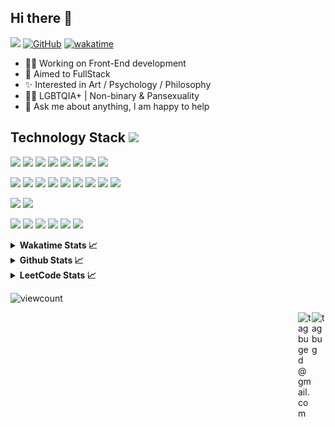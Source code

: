 ## Hi there 👋

![](https://visitor-badge.laobi.icu/badge?page_id=tagbug.tagbug)
[![GitHub](https://img.shields.io/badge/dynamic/json?color=blue&label=Github&query=%24.data.totalSubs&url=https%3A%2F%2Fapi.spencerwoo.com%2Fsubstats%2F%3Fsource%3Dgithub%26queryKey%3Dtagbug)](https://github.com/tagbug) 
[![wakatime](https://wakatime.com/badge/user/d4a8dae0-e066-4754-bf48-2e6622838b84.svg)](https://wakatime.com/@d4a8dae0-e066-4754-bf48-2e6622838b84)

- 🧑‍💻 Working on Front-End development
- 🌱 Aimed to FullStack
- ✨ Interested in Art / Psychology / Philosophy
- 🏳️‍🌈 LGBTQIA+ | Non-binary & Pansexuality
- 💬 Ask me about anything, I am happy to help

## Technology Stack <img src="https://media.giphy.com/media/mGcNjsfWAjY5AEZNw6/giphy.gif" width="30">
<p>
<img src="https://img.shields.io/badge/C-00599C?style=flat-square&logo=c&logoColor=white"/>
<img src="https://img.shields.io/badge/java-%23ED8B00.svg?style=flat-square&logo=java&logoColor=white"/>
<img src="https://img.shields.io/badge/kotlin-%230095D5.svg?style=flat-square&logo=kotlin&logoColor=white"/>
<img src="https://img.shields.io/badge/-HTML5-E34F26?style=flat-square&logo=html5&logoColor=white"/>
<img src="https://img.shields.io/badge/-CSS3-1572B6?style=flat-square&logo=css3"/>
<img src="https://img.shields.io/badge/javascript-%23323330.svg?style=flat-square&logo=javascript&logoColor=%23F7DF1E"/>
<img src="https://img.shields.io/badge/typescript-%23007ACC.svg?style=flat-square&logo=typescript&logoColor=white"/>
<img src="https://img.shields.io/badge/go-%2300ADD8.svg?style=flat-square&logo=go&logoColor=white"/>  
</p>
<p>
<img src="https://img.shields.io/badge/spring-%236DB33F.svg?style=flat-square&logo=spring&logoColor=white"/>
<img src="https://img.shields.io/badge/react-%2320232a.svg?style=flat-square&logo=react&logoColor=%2361DAFB"/>
<img src="https://img.shields.io/badge/React_Router-CA4245?style=flat-square&logo=react-router&logoColor=white"/>
<img src="https://img.shields.io/badge/redux-%23593d88.svg?style=flat-square&logo=redux&logoColor=white"/>
<img src="https://img.shields.io/badge/node.js-6DA55F?style=flat-square&logo=node.js&logoColor=white"/>
<img src="https://img.shields.io/badge/-AntDesign-%230170FE?style=flat-square&logo=ant-design&logoColor=white"/>
<img src="https://img.shields.io/badge/threejs-black?style=flat-square&logo=three.js&logoColor=white"/>
<img src="https://img.shields.io/badge/Socket.io-black?style=flat-square&logo=socket.io&badgeColor=010101"/>
<img src="https://img.shields.io/badge/styled--components-DB7093?style=flat-square&logo=styled-components&logoColor=white"/>
</p>
<p>
<img src="https://img.shields.io/badge/mysql-%2300f.svg?style=flat-square&logo=mysql&logoColor=white"/>
<img src="https://img.shields.io/badge/MongoDB-%234ea94b.svg?style=flat-square&logo=mongodb&logoColor=white"/>
</p>
<p>
<img src="https://img.shields.io/badge/git-%23F05033.svg?style=flat-square&logo=git&logoColor=white"/>
<img src="https://img.shields.io/badge/github-%23121011.svg?style=flat-square&logo=github&logoColor=white"/>
<img src="https://img.shields.io/badge/Visual%20Studio%20Code-0078d7.svg?style=flat-square&logo=visual-studio-code&logoColor=white"/>
<img src="https://img.shields.io/badge/IntelliJIDEA-000000.svg?style=flat-square&logo=intellij-idea&logoColor=white"/>
<img src="https://img.shields.io/badge/GoLand-0f0f0f?&style=flat-square&logo=goland&logoColor=white"/>
<img src="https://img.shields.io/badge/Android%20Studio-3DDC84.svg?style=flat-square&logo=android-studio&logoColor=white"/>
</p>

<details>
  <summary><b>Wakatime Stats 📈</b></summary>
  <br>
  
  <!--START_SECTION:waka-->
**I'm a Night 🦉** 

```text
🌞 Morning                38 commits          ██░░░░░░░░░░░░░░░░░░░░░░░   07.55 % 
🌆 Daytime                206 commits         ██████████░░░░░░░░░░░░░░░   40.95 % 
🌃 Evening                184 commits         █████████░░░░░░░░░░░░░░░░   36.58 % 
🌙 Night                  75 commits          ████░░░░░░░░░░░░░░░░░░░░░   14.91 % 
```
📅 **I'm Most Productive on Friday** 

```text
Monday                   70 commits          ███░░░░░░░░░░░░░░░░░░░░░░   13.92 % 
Tuesday                  76 commits          ████░░░░░░░░░░░░░░░░░░░░░   15.11 % 
Wednesday                75 commits          ████░░░░░░░░░░░░░░░░░░░░░   14.91 % 
Thursday                 88 commits          ████░░░░░░░░░░░░░░░░░░░░░   17.50 % 
Friday                   116 commits         ██████░░░░░░░░░░░░░░░░░░░   23.06 % 
Saturday                 32 commits          ██░░░░░░░░░░░░░░░░░░░░░░░   06.36 % 
Sunday                   46 commits          ██░░░░░░░░░░░░░░░░░░░░░░░   09.15 % 
```


📊 **This Week I Spent My Time On** 

```text
💬 Programming Languages: 
CSS                      1 hr 13 mins        ██████████████████████░░░   86.26 % 
Other                    11 mins             ███░░░░░░░░░░░░░░░░░░░░░░   13.74 % 

🔥 Editors: 
VS Code                  1 hr 25 mins        █████████████████████████   100.00 % 

💻 Operating System: 
Windows                  1 hr 25 mins        █████████████████████████   100.00 % 
```

**I Mostly Code in TypeScript** 

```text
TypeScript               28 repos            ███████████████░░░░░░░░░░   58.33 % 
JavaScript               8 repos             ████░░░░░░░░░░░░░░░░░░░░░   16.67 % 
Java                     5 repos             ███░░░░░░░░░░░░░░░░░░░░░░   10.42 % 
Shell                    3 repos             ██░░░░░░░░░░░░░░░░░░░░░░░   06.25 % 
PowerShell               1 repo              █░░░░░░░░░░░░░░░░░░░░░░░░   02.08 % 
```



**Timeline**

![Lines of Code chart](https://raw.githubusercontent.com/tagbug/tagbug/master/assets/bar_graph.png)


 Last Updated on 09/09/2025 21:10:16 UTC
<!--END_SECTION:waka-->
</details>

<details>
  <summary><b>Github Stats 📈</b></summary>
  <br>
  <img src='https://github-profile-trophy.vercel.app/?username=tagbug'>
  <img src="https://github-readme-stats.vercel.app/api?username=tagbug&show_icons=true&theme=buefy">
  <img src="https://github-profile-summary-cards.vercel.app/api/cards/most-commit-language?username=tagbug&theme=github" height="180px">
</details>

<details>
  <summary><b>LeetCode Stats 📈</b></summary>
  <br>
  <a href='https://leetcode-cn.com/u/tagbug'><img src='https://leetcode.card.workers.dev/tagbug?theme=auto&font=baloo&extension=activity&site=cn'></a>
</details>

![viewcount](https://count.getloli.com/get/@tagbug?theme=rule34)

<a href="https://t.me/tagbug">
  <img align="right" alt="tagbug" width="22px" src="https://cdn.jsdelivr.net/npm/simple-icons@latest/icons/telegram.svg" />
</a>
<a href="mailto:tagbuged@gmail.com">
  <img align="right" alt="tagbuged@gmail.com" width="22px" src="https://cdn.jsdelivr.net/npm/simple-icons@latest/icons/maildotru.svg" />
</a>
